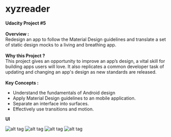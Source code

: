 # xyzreader
<b>Udacity Project #5</b><br/>
<br/>
<b>Overview : </b><br/>
Redesign an app to follow the Material Design guidelines and translate a set of static design mocks to a living and breathing app.<br/>
<br/>
<b>Why this Project ? </b><br/>
This project gives an opportunity to improve an app’s design, a vital skill for building apps users will love. It also replicates a common developer task of updating and changing an app's design as new standards are released.<br/>
<br/>
<b>Key Concepts : </b><br/>
* Understand the fundamentals of Android design
* Apply Material Design guidelines to an mobile application. 
* Separate an interface into surfaces.
* Effectively use transitions and motion.

<b>UI</b>

![alt tag](https://lh3.googleusercontent.com/sGO2di1ItUcMPqiEVe7c6pI0lR7pmT-WtrSuqdaJCzwk_IJgunrgOy-KLFbwqOsYWT636Q5vu6jBNp8=w1366-h613-rw)
![alt tag](https://lh6.googleusercontent.com/1lHe6ybRUBddMbiCy378AMVLmLa6di0YZdqvU0YHCpoNrR2xzmvs89AbIZuUcsYfmOmNm8-dEM63gaM=w1366-h613-rw)
![alt tag](https://lh5.googleusercontent.com/AMpayhhp9qj3zuPFTtVqErR7hcx05Zf-Y-aJD8jOX33cEeQuXg30gIoebYSO5E_r3hEDLtfPXuLrw98=w1366-h613-rw)
![alt tag](https://lh5.googleusercontent.com/ui8-gqv0frrIL90vHy84nAcnc8X60z_yOtU4NoiKKVoo0grvLtq84MZEYH9F0zyv_ctPtIYwQp5-iPE=w1366-h613-rw)
